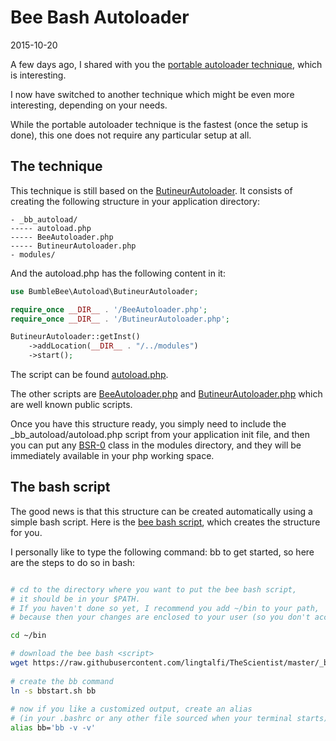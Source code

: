 Bee Bash Autoloader
=========================
2015-10-20



A few days ago, I shared with you the 
[portable autoloader technique](https://github.com/lingtalfi/TheScientist/blob/master/convention.portableAutoloader.eng.md),
which is interesting.


I now have switched to another technique which might be even more interesting, depending on your needs.

While the portable autoloader technique is the fastest (once the setup is done), 
this one does not require any particular setup at all.



The technique
-----------------

This technique is still based on the [ButineurAutoloader](https://github.com/lingtalfi/BumbleBee/tree/master/Autoload).
It consists of creating the following structure in your application directory:

    - _bb_autoload/
    ----- autoload.php
    ----- BeeAutoloader.php
    ----- ButineurAutoloader.php
    - modules/
 

And the autoload.php has the following content in it:

```php
use BumbleBee\Autoload\ButineurAutoloader;

require_once __DIR__ . '/BeeAutoloader.php';
require_once __DIR__ . '/ButineurAutoloader.php';

ButineurAutoloader::getInst()
    ->addLocation(__DIR__ . "/../modules") 
    ->start();
```

The script can be found [autoload.php](https://github.com/lingtalfi/TheScientist/blob/master/_bb_autoload/autoload.php).


The other scripts are 
[BeeAutoloader.php](https://github.com/lingtalfi/BumbleBee/blob/master/Autoload/BeeAutoloader.php)
and 
[ButineurAutoloader.php](https://github.com/lingtalfi/BumbleBee/blob/master/Autoload/ButineurAutoloader.php) 
which are well known public scripts. 


Once you have this structure ready, you simply need to include the _bb_autoload/autoload.php script 
from your application init file, and then you can put any 
[BSR-0](https://github.com/lingtalfi/BumbleBee/blob/master/Autoload/convention.bsr0.eng.md)
class in the modules directory,
and they will be immediately available in your php working space. 



The bash script 
-------------------

The good news is that this structure can be created automatically using a simple bash script.
Here is the [bee bash script](https://github.com/lingtalfi/TheScientist/blob/master/_bb_autoload/bbstart.sh),
which creates the structure for you. 


I personally like to type the following command: bb to get started, so here are the steps to do so in bash:
 
 
```bash

# cd to the directory where you want to put the bee bash script, 
# it should be in your $PATH.
# If you haven't done so yet, I recommend you add ~/bin to your path, 
# because then your changes are enclosed to your user (so you don't accidentally affect other users)

cd ~/bin

# download the bee bash <script>
wget https://raw.githubusercontent.com/lingtalfi/TheScientist/master/_bb_autoload/bbstart.sh
    
# create the bb command 
ln -s bbstart.sh bb     
    
# now if you like a customized output, create an alias
# (in your .bashrc or any other file sourced when your terminal starts)    
alias bb='bb -v -v'    
    

``` 


